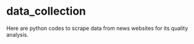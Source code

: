 # data_collection
Here are python codes to scrape data from news websites for its quality analysis.
